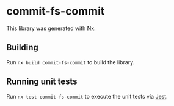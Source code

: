 # commit-fs-commit

This library was generated with [Nx](https://nx.dev).

## Building

Run `nx build commit-fs-commit` to build the library.

## Running unit tests

Run `nx test commit-fs-commit` to execute the unit tests via [Jest](https://jestjs.io).
